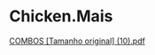 # Chicken.Mais
[COMBOS [Tamanho original] (10).pdf](https://github.com/CorporationCods/Chicken.Mais/files/9482955/COMBOS.Tamanho.original.10.pdf)
